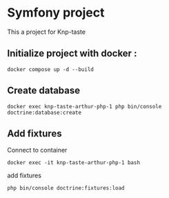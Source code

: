 # Symfony project

This a project for Knp-taste

## Initialize project with docker :

``
docker compose up -d --build
``
## Create database
``
docker exec knp-taste-arthur-php-1 php bin/console doctrine:database:create
``
## Add fixtures
Connect to container

``
docker exec -it knp-taste-arthur-php-1 bash
``

add fixtures

``
php bin/console doctrine:fixtures:load
``
